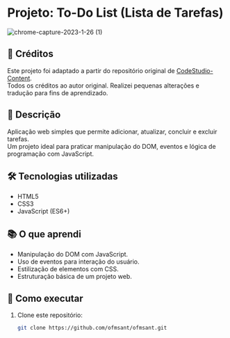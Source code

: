 # Projeto: To-Do List (Lista de Tarefas)


![chrome-capture-2023-1-26 (1)](https://user-images.githubusercontent.com/77020164/221394835-eb92ac02-53e3-42bf-96ac-b5114eb543a6.gif)


## 📌 Créditos
Este projeto foi adaptado a partir do repositório original de [CodeStudio-Content](https://github.com/CodeStudio-Content/To-Do-List-JavaScript).  
Todos os créditos ao autor original. Realizei pequenas alterações e tradução para fins de aprendizado.

## 📖 Descrição
Aplicação web simples que permite adicionar, atualizar, concluir e excluir tarefas.  
Um projeto ideal para praticar manipulação do DOM, eventos e lógica de programação com JavaScript.

## 🛠 Tecnologias utilizadas
- HTML5  
- CSS3  
- JavaScript (ES6+)

## 📚 O que aprendi
- Manipulação do DOM com JavaScript.
- Uso de eventos para interação do usuário.
- Estilização de elementos com CSS.
- Estruturação básica de um projeto web.

## 🚀 Como executar
1. Clone este repositório:
   ```bash
   git clone https://github.com/ofmsant/ofmsant.git
